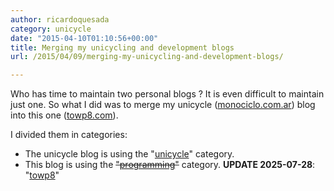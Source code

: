```yaml
---
author: ricardoquesada
category: unicycle
date: "2015-04-10T01:10:56+00:00"
title: Merging my unicycling and development blogs
url: /2015/04/09/merging-my-unicycling-and-development-blogs/

---
```

Who has time to maintain two personal blogs ? It is even difficult to maintain just one. So what I did was to merge my unicycle ([monociclo.com.ar](http://www.moniclco.com.ar)) blog into this one ([towp8.com](http://towp8.com)).

I divided them in categories:

- The unicycle blog is using the "[unicycle](/category/unicycle/)" category.
- This blog is using the ~~"[programming](/category/programming/)"~~ category. **UPDATE 2025-07-28**: "[towp8](/category/towp8)"
